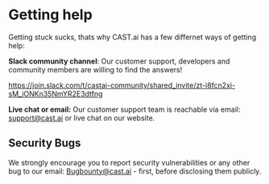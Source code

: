 # Getting help

Getting stuck sucks, thats why CAST.ai has a few differnet ways of getting help:

**Slack community channel**: Our customer support, developers and community members are willing to find the answers!

<https://join.slack.com/t/castai-community/shared_invite/zt-i8fcn2xi-sM_iONKn35NmYR2E3dtfng>

**Live chat or email:**  Our customer support team is reachable via email: support@cast.ai or live chat on our website.

## Security Bugs

We strongly encourage you to report security vulnerabilities or any other bug to our email: Bugbounty@cast.ai - first, before disclosing them publicly.
